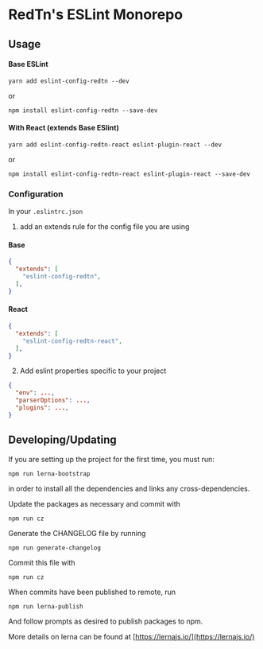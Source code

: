 # RedTn's ESLint Monorepo

## Usage

#### Base ESLint

`yarn add eslint-config-redtn --dev`

or

`npm install eslint-config-redtn --save-dev`

#### With React (extends Base ESlint)

`yarn add eslint-config-redtn-react eslint-plugin-react --dev`

or

`npm install eslint-config-redtn-react eslint-plugin-react --save-dev`

### Configuration

In your `.eslintrc.json`

1. add an extends rule for the config file you are using

#### Base

```json
{
  "extends": [
    "eslint-config-redtn",
  ],
}
```

#### React

```json
{
  "extends": [
    "eslint-config-redtn-react",
  ],
}
```

2. Add eslint properties specific to your project

```json
{
  "env": ...,
  "parserOptions": ...,
  "plugins": ...,
}
```

## Developing/Updating

If you are setting up the project for the first time, you must run:

`npm run lerna-bootstrap`

in order to install all the dependencies and links any cross-dependencies.

Update the packages as necessary and commit with

`npm run cz`

Generate the CHANGELOG file by running

`npm run generate-changelog`

Commit this file with

`npm run cz`

When commits have been published to remote, run

`npm run lerna-publish`

And follow prompts as desired to publish packages to npm.

More details on lerna can be found at [https://lernajs.io/](https://lernajs.io/)
